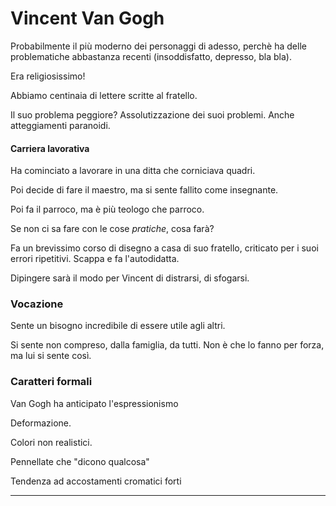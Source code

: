 # Vincent Van Gogh

Probabilmente il più moderno dei personaggi di adesso, perchè ha delle problematiche abbastanza recenti (insoddisfatto, depresso, bla bla).

Era religiosissimo!

Abbiamo centinaia di lettere scritte al fratello.

Il suo problema peggiore?
Assolutizzazione dei suoi problemi. Anche atteggiamenti paranoidi.

#### Carriera lavorativa
Ha cominciato a lavorare in una ditta che corniciava quadri.

Poi decide di fare il maestro, ma si sente fallito come insegnante.

Poi fa il parroco, ma è più teologo che parroco.

Se non ci sa fare con le cose *pratiche*, cosa farà?

Fa un brevissimo corso di disegno a casa di suo fratello, criticato per i suoi errori ripetitivi.
Scappa e fa l'autodidatta.

Dipingere sarà il modo per Vincent di distrarsi, di sfogarsi.

### Vocazione

Sente un bisogno incredibile di essere utile agli altri.

Si sente non compreso, dalla famiglia, da tutti. Non è che lo fanno per forza, ma lui si sente così.

### Caratteri formali

Van Gogh ha anticipato l'espressionismo

Deformazione.

Colori non realistici.

Pennellate che "dicono qualcosa"

Tendenza ad accostamenti cromatici forti

---


